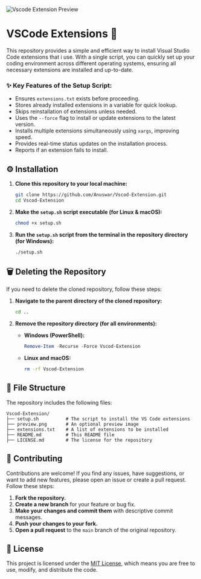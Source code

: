 ![Vscode Extension Preview](https://raw.githubusercontent.com/Anuswar/Vscod-Extension/main/preview.png)

# VSCode Extensions 📂

This repository provides a simple and efficient way to install Visual Studio Code extensions that i use. With a single script, you can quickly set up your coding environment across different operating systems, ensuring all necessary extensions are installed and up-to-date.

### ✨ Key Features of the Setup Script:
- Ensures `extensions.txt` exists before proceeding.
- Stores already installed extensions in a variable for quick lookup.
- Skips reinstallation of extensions unless needed.
- Uses the `--force` flag to install or update extensions to the latest version.
- Installs multiple extensions simultaneously using `xargs`, improving speed.
- Provides real-time status updates on the installation process.
- Reports if an extension fails to install.

## ⚙️ Installation

1. **Clone this repository to your local machine:**
    ```sh
    git clone https://github.com/Anuswar/Vscod-Extension.git
    cd Vscod-Extension
    ```

2. **Make the `setup.sh` script executable (for Linux & macOS):**
    ```sh
    chmod +x setup.sh
    ```

3. **Run the `setup.sh` script from the terminal in the repository directory (for Windows):**
    ```sh
    ./setup.sh
    ```

## 🗑️ Deleting the Repository

If you need to delete the cloned repository, follow these steps:

1. **Navigate to the parent directory of the cloned repository:**
    ```sh
    cd ..
    ```

2. **Remove the repository directory (for all environments):**
    - **Windows (PowerShell):**
      ```powershell
      Remove-Item -Recurse -Force Vscod-Extension
      ```
    - **Linux and macOS:**
      ```sh
      rm -rf Vscod-Extension
      ```
      
## 📂 File Structure

The repository includes the following files:

```
Vscod-Extension/
├── setup.sh          # The script to install the VS Code extensions
├── preview.png       # An optional preview image 
├── extensions.txt    # A list of extensions to be installed
├── README.md         # This README file
├── LICENSE.md        # The license for the repository
```
      
## 🤝 Contributing

Contributions are welcome! If you find any issues, have suggestions, or want to add new features, please open an issue or create a pull request. Follow these steps:

1. **Fork the repository.**
2. **Create a new branch** for your feature or bug fix.
3. **Make your changes and commit them** with descriptive commit messages.
4. **Push your changes to your fork.**
5. **Open a pull request** to the `main` branch of the original repository.

## 📄 License

This project is licensed under the [MIT License](LICENSE.md), which means you are free to use, modify, and distribute the code.
